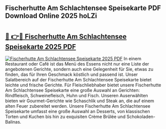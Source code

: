 ## Fischerhutte Am Schlachtensee Speisekarte PDF Download Online 2025 hoLZi

# <h2><a href="http://gc8svu.nevu.top/?p=Fischerhutte+Am+Schlachtensee+Speisekarte">🔗 👉🔴 Fischerhutte Am Schlachtensee Speisekarte 2025 PDF</a></h2>

[![Fischerhutte Am Schlachtensee Speisekarte 2025 PDF](https://i.imgur.com/dBaPXMq.png)](http://gc8svu.nevu.top/?p=Fischerhutte+Am+Schlachtensee+Speisekarte)
In einem Restaurant oder Café ist das Menü des Essens nicht nur eine Liste der angebotenen Gerichte, sondern auch eine Gelegenheit für Sie, etwas zu finden, das für Ihren Geschmack köstlich und passend ist. Unser Salatbereich auf der Fischerhutte Am Schlachtensee Speisekarte bietet leichte und frische Gerichte. Für Fleischliebhaber bietet unsere Fischerhutte Am Schlachtensee Speisekarte eine große Auswahl an Gerichten: Rindfleisch, Schweinefleisch, Huhn und Fisch. Unseren Auserwählten bieten wir Gourmet-Gerichte wie Schaschlik und Steak an, die auf einem alten Feuer zubereitet werden. Unsere Fischerhutte Am Schlachtensee Speisekarte umfasst eine große Auswahl an Desserts, von klassischen Torten und Kuchen bis hin zu exquisiten Crème Brûlée und Schokoladen-Balinas.
